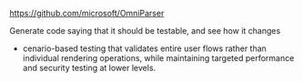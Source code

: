 https://github.com/microsoft/OmniParser


Generate code saying that it should be testable, and see how it changes


- cenario-based testing that validates entire user flows rather than individual rendering operations, while maintaining targeted performance and security testing at lower levels.